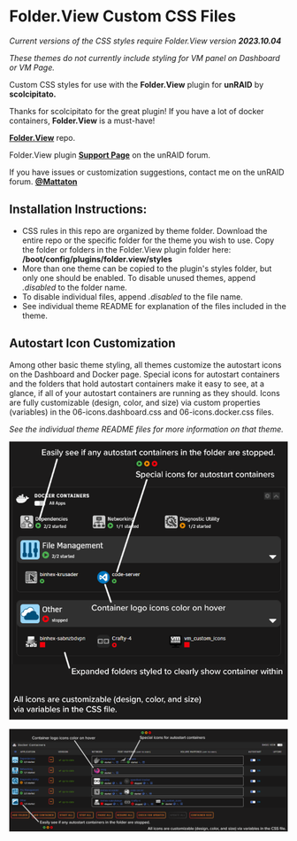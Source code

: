 # Folder.View Custom CSS Files

_Current versions of the CSS styles require Folder.View version **2023.10.04**_

_These themes do not currently include styling for VM panel on Dashboard or VM Page._

Custom CSS styles for use with the **Folder.View** plugin for **unRAID** by **scolcipitato.**

Thanks for scolcipitato for the great plugin! If you have a lot of docker containers, **Folder.View** is a must-have!

**[Folder.View](https://github.com/scolcipitato/folder.view/tree/main)** repo.

Folder.View plugin **[Support Page](https://forums.unraid.net/topic/142782-plugin-folderview/)** on the unRAID forum.

If you have issues or customization suggestions, contact me on the unRAID forum. **[@Mattaton](https://forums.unraid.net/profile/95289-mattaton/)**

## Installation Instructions:

- CSS rules in this repo are organized by theme folder. Download the entire repo or the specific folder for the theme you wish to use. Copy the folder or folders in the Folder.View plugin folder here: **/boot/config/plugins/folder.view/styles**
- More than one theme can be copied to the plugin's styles folder, but only one should be enabled. To disable unused themes, append _.disabled_ to the folder name.
- To disable individual files, append _.disabled_ to the file name.
- See individual theme README for explanation of the files included in the theme.

## Autostart Icon Customization

Among other basic theme styling, all themes customize the autostart icons on the Dashboard and Docker page. Special icons for autostart containers and the folders that hold autostart containers make it easy to see, at a glance, if all of your autostart containers are running as they should.
Icons are fully customizable (design, color, and size) via custom properties (variables) in the 06-icons.dashboard.css and 06-icons.docker.css files.

_See the individual theme README files for more information on that theme._

![Dashboard](Dashboard.png?raw=true "Title")

![Docker Page](Docker.png?raw=true "Title")
